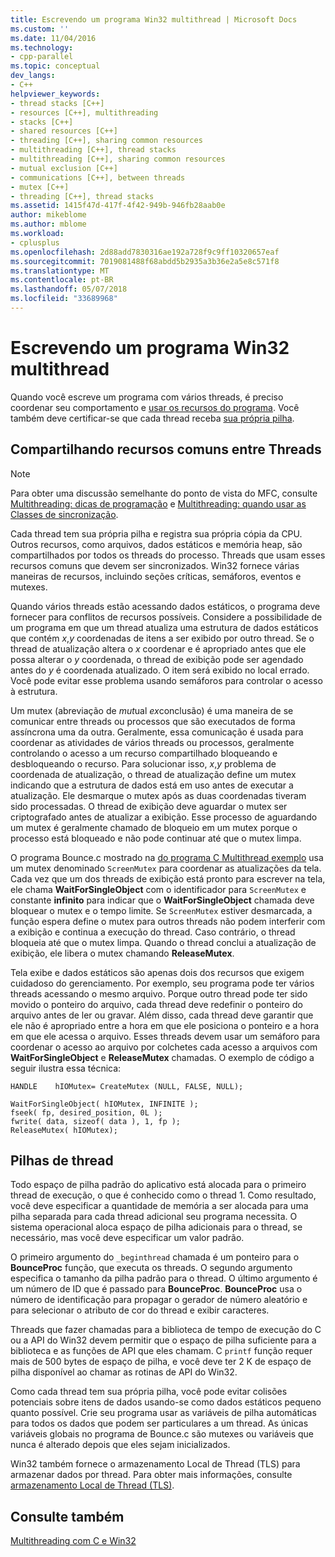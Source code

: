 ```yaml
---
title: Escrevendo um programa Win32 multithread | Microsoft Docs
ms.custom: ''
ms.date: 11/04/2016
ms.technology:
- cpp-parallel
ms.topic: conceptual
dev_langs:
- C++
helpviewer_keywords:
- thread stacks [C++]
- resources [C++], multithreading
- stacks [C++]
- shared resources [C++]
- threading [C++], sharing common resources
- multithreading [C++], thread stacks
- multithreading [C++], sharing common resources
- mutual exclusion [C++]
- communications [C++], between threads
- mutex [C++]
- threading [C++], thread stacks
ms.assetid: 1415f47d-417f-4f42-949b-946fb28aab0e
author: mikeblome
ms.author: mblome
ms.workload:
- cplusplus
ms.openlocfilehash: 2d88add7830316ae192a728f9c9ff10320657eaf
ms.sourcegitcommit: 7019081488f68abdd5b2935a3b36e2a5e8c571f8
ms.translationtype: MT
ms.contentlocale: pt-BR
ms.lasthandoff: 05/07/2018
ms.locfileid: "33689968"
---
```

# <a name="writing-a-multithreaded-win32-program"></a>Escrevendo um programa Win32 multithread
Quando você escreve um programa com vários threads, é preciso coordenar seu comportamento e [usar os recursos do programa](#_core_sharing_common_resources_between_threads). Você também deve certificar-se que cada thread receba [sua própria pilha](#_core_thread_stacks).  
  
##  <a name="_core_sharing_common_resources_between_threads"></a> Compartilhando recursos comuns entre Threads  
  
> [!NOTE]
>  Para obter uma discussão semelhante do ponto de vista do MFC, consulte [Multithreading: dicas de programação](../parallel/multithreading-programming-tips.md) e [Multithreading: quando usar as Classes de sincronização](../parallel/multithreading-when-to-use-the-synchronization-classes.md).  
  
 Cada thread tem sua própria pilha e registra sua própria cópia da CPU. Outros recursos, como arquivos, dados estáticos e memória heap, são compartilhados por todos os threads do processo. Threads que usam esses recursos comuns que devem ser sincronizados. Win32 fornece várias maneiras de recursos, incluindo seções críticas, semáforos, eventos e mutexes.  
  
 Quando vários threads estão acessando dados estáticos, o programa deve fornecer para conflitos de recursos possíveis. Considere a possibilidade de um programa em que um thread atualiza uma estrutura de dados estáticos que contém *x*,*y* coordenadas de itens a ser exibido por outro thread. Se o thread de atualização altera o *x* coordenar e é apropriado antes que ele possa alterar o *y* coordenada, o thread de exibição pode ser agendado antes do *y* é coordenada atualizado. O item será exibido no local errado. Você pode evitar esse problema usando semáforos para controlar o acesso à estrutura.  
  
 Um mutex (abreviação de *mut*ual *ex*conclusão) é uma maneira de se comunicar entre threads ou processos que são executados de forma assíncrona uma da outra. Geralmente, essa comunicação é usada para coordenar as atividades de vários threads ou processos, geralmente controlando o acesso a um recurso compartilhado bloqueando e desbloqueando o recurso. Para solucionar isso, *x*,*y* problema de coordenada de atualização, o thread de atualização define um mutex indicando que a estrutura de dados está em uso antes de executar a atualização. Ele desmarque o mutex após as duas coordenadas tiveram sido processadas. O thread de exibição deve aguardar o mutex ser criptografado antes de atualizar a exibição. Esse processo de aguardando um mutex é geralmente chamado de bloqueio em um mutex porque o processo está bloqueado e não pode continuar até que o mutex limpa.  
  
 O programa Bounce.c mostrado na [do programa C Multithread exemplo](../parallel/sample-multithread-c-program.md) usa um mutex denominado `ScreenMutex` para coordenar as atualizações da tela. Cada vez que um dos threads de exibição está pronto para escrever na tela, ele chama **WaitForSingleObject** com o identificador para `ScreenMutex` e constante **infinito** para indicar que o  **WaitForSingleObject** chamada deve bloquear o mutex e o tempo limite. Se `ScreenMutex` estiver desmarcada, a função espera define o mutex para outros threads não podem interferir com a exibição e continua a execução do thread. Caso contrário, o thread bloqueia até que o mutex limpa. Quando o thread conclui a atualização de exibição, ele libera o mutex chamando **ReleaseMutex**.  
  
 Tela exibe e dados estáticos são apenas dois dos recursos que exigem cuidadoso do gerenciamento. Por exemplo, seu programa pode ter vários threads acessando o mesmo arquivo. Porque outro thread pode ter sido movido o ponteiro do arquivo, cada thread deve redefinir o ponteiro do arquivo antes de ler ou gravar. Além disso, cada thread deve garantir que ele não é apropriado entre a hora em que ele posiciona o ponteiro e a hora em que ele acessa o arquivo. Esses threads devem usar um semáforo para coordenar o acesso ao arquivo por colchetes cada acesso a arquivos com **WaitForSingleObject** e **ReleaseMutex** chamadas. O exemplo de código a seguir ilustra essa técnica:  
  
```  
HANDLE    hIOMutex= CreateMutex (NULL, FALSE, NULL);  
  
WaitForSingleObject( hIOMutex, INFINITE );  
fseek( fp, desired_position, 0L );  
fwrite( data, sizeof( data ), 1, fp );  
ReleaseMutex( hIOMutex);  
```  
  
##  <a name="_core_thread_stacks"></a> Pilhas de thread  
 Todo espaço de pilha padrão do aplicativo está alocada para o primeiro thread de execução, o que é conhecido como o thread 1. Como resultado, você deve especificar a quantidade de memória a ser alocada para uma pilha separada para cada thread adicional seu programa necessita. O sistema operacional aloca espaço de pilha adicionais para o thread, se necessário, mas você deve especificar um valor padrão.  
  
 O primeiro argumento do `_beginthread` chamada é um ponteiro para o **BounceProc** função, que executa os threads. O segundo argumento especifica o tamanho da pilha padrão para o thread. O último argumento é um número de ID que é passado para **BounceProc**. **BounceProc** usa o número de identificação para propagar o gerador de número aleatório e para selecionar o atributo de cor do thread e exibir caracteres.  
  
 Threads que fazer chamadas para a biblioteca de tempo de execução do C ou a API do Win32 devem permitir que o espaço de pilha suficiente para a biblioteca e as funções de API que eles chamam. C `printf` função requer mais de 500 bytes de espaço de pilha, e você deve ter 2 K de espaço de pilha disponível ao chamar as rotinas de API do Win32.  
  
 Como cada thread tem sua própria pilha, você pode evitar colisões potenciais sobre itens de dados usando-se como dados estáticos pequeno quanto possível. Crie seu programa usar as variáveis de pilha automáticas para todos os dados que podem ser particulares a um thread. As únicas variáveis globais no programa de Bounce.c são mutexes ou variáveis que nunca é alterado depois que eles sejam inicializados.  
  
 Win32 também fornece o armazenamento Local de Thread (TLS) para armazenar dados por thread. Para obter mais informações, consulte [armazenamento Local de Thread (TLS)](../parallel/thread-local-storage-tls.md).  
  
## <a name="see-also"></a>Consulte também  
 [Multithreading com C e Win32](../parallel/multithreading-with-c-and-win32.md)